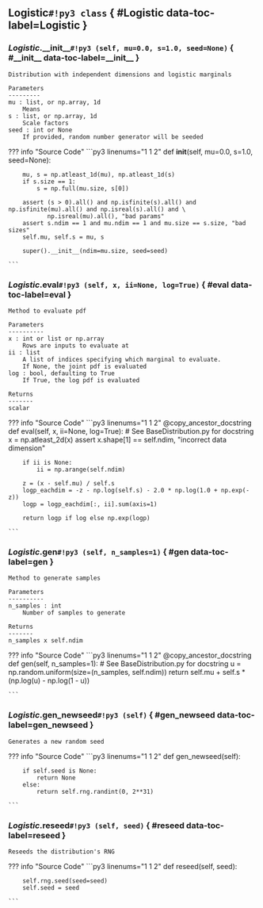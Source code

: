 ## **Logistic**`#!py3 class` { #Logistic data-toc-label=Logistic }


### *Logistic*.**\_\_init\_\_**`#!py3 (self, mu=0.0, s=1.0, seed=None)` { #\_\_init\_\_ data-toc-label=\_\_init\_\_ }


```
Distribution with independent dimensions and logistic marginals

Parameters
---------
mu : list, or np.array, 1d
    Means
s : list, or np.array, 1d
    Scale factors
seed : int or None
    If provided, random number generator will be seeded
```


??? info "Source Code" 
	```py3 linenums="1 1 2" 
	def __init__(self, mu=0.0, s=1.0, seed=None):
	    
	    mu, s = np.atleast_1d(mu), np.atleast_1d(s)
	    if s.size == 1:
	        s = np.full(mu.size, s[0])
	
	    assert (s > 0).all() and np.isfinite(s).all() and np.isfinite(mu).all() and np.isreal(s).all() and \
	           np.isreal(mu).all(), "bad params"
	    assert s.ndim == 1 and mu.ndim == 1 and mu.size == s.size, "bad sizes"
	    self.mu, self.s = mu, s
	
	    super().__init__(ndim=mu.size, seed=seed)
	
	```
### *Logistic*.**eval**`#!py3 (self, x, ii=None, log=True)` { #eval data-toc-label=eval }


```
Method to evaluate pdf

Parameters
----------
x : int or list or np.array
    Rows are inputs to evaluate at
ii : list
    A list of indices specifying which marginal to evaluate.
    If None, the joint pdf is evaluated
log : bool, defaulting to True
    If True, the log pdf is evaluated

Returns
-------
scalar
```


??? info "Source Code" 
	```py3 linenums="1 1 2" 
	@copy_ancestor_docstring
	def eval(self, x, ii=None, log=True):
	    # See BaseDistribution.py for docstring
	    x = np.atleast_2d(x)
	    assert x.shape[1] == self.ndim, "incorrect data dimension"
	
	    if ii is None:
	        ii = np.arange(self.ndim)
	
	    z = (x - self.mu) / self.s
	    logp_eachdim = -z - np.log(self.s) - 2.0 * np.log(1.0 + np.exp(-z))
	    logp = logp_eachdim[:, ii].sum(axis=1)
	
	    return logp if log else np.exp(logp)
	
	```
### *Logistic*.**gen**`#!py3 (self, n_samples=1)` { #gen data-toc-label=gen }


```
Method to generate samples

Parameters
----------
n_samples : int
    Number of samples to generate

Returns
-------
n_samples x self.ndim
```


??? info "Source Code" 
	```py3 linenums="1 1 2" 
	@copy_ancestor_docstring
	def gen(self, n_samples=1):
	    # See BaseDistribution.py for docstring
	    u = np.random.uniform(size=(n_samples, self.ndim))
	    return self.mu + self.s * (np.log(u) - np.log(1 - u))
	
	```
### *Logistic*.**gen\_newseed**`#!py3 (self)` { #gen\_newseed data-toc-label=gen\_newseed }


```
Generates a new random seed
```


??? info "Source Code" 
	```py3 linenums="1 1 2" 
	def gen_newseed(self):
	    
	    if self.seed is None:
	        return None
	    else:
	        return self.rng.randint(0, 2**31)
	
	```
### *Logistic*.**reseed**`#!py3 (self, seed)` { #reseed data-toc-label=reseed }


```
Reseeds the distribution's RNG
```


??? info "Source Code" 
	```py3 linenums="1 1 2" 
	def reseed(self, seed):
	    
	    self.rng.seed(seed=seed)
	    self.seed = seed
	
	```
